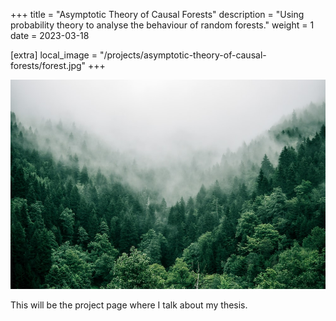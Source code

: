 +++
title = "Asymptotic Theory of Causal Forests"
description = "Using probability theory to analyse the behaviour of random forests."
weight = 1
date = 2023-03-18

[extra]
local_image = "/projects/asymptotic-theory-of-causal-forests/forest.jpg"
+++

![image](forest.jpg)

This will be the project page where I talk about my thesis.
